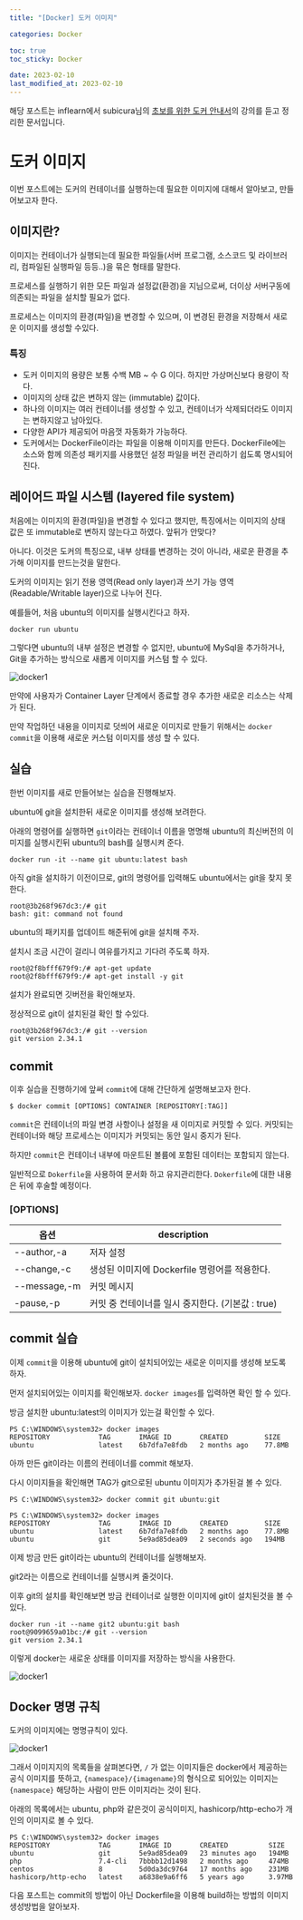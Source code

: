 ```yaml
---
title: "[Docker] 도커 이미지"

categories: Docker

toc: true
toc_sticky: Docker

date: 2023-02-10
last_modified_at: 2023-02-10
---
```


해당 포스트는 inflearn에서 subicura님의 [초보를 위한 도커 안내서](https://www.inflearn.com/course/%EB%8F%84%EC%BB%A4-%EC%9E%85%EB%AC%B8/dashboard)의 강의를 듣고 정리한 문서입니다.

# 도커 이미지

이번 포스트에는 도커의 컨테이너를 실행하는데 필요한 이미지에 대해서 알아보고, 만들어보고자 한다.


## 이미지란?

이미지는 컨테이너가 실행되는데 필요한 파일들(서버 프로그램, 소스코드 및 라이브러리, 컴파일된 실행파일 등등..)을 묶은 형태를 말한다.

프로세스를 실행하기 위한 모든 파일과 설정값(환경)을 지님으로써, 더이상 서버구동에 의존되는 파일을 설치할 필요가 없다. 

프로세스는 이미지의 환경(파일)을 변경할 수 있으며, 이 변경된 환경을 저장해서 새로운 이미지를 생성할 수있다. 

### 특징

- 도커 이미지의 용량은 보통 수백 MB ~ 수 G 이다. 하지만 가상머신보다 용량이 작다.
- 이미지의 상태 값은 변하지 않는 (immutable) 값이다.
- 하나의 이미지는 여러 컨테이너를 생성할 수 있고, 컨테이너가 삭제되더라도 이미지는 변하지않고 남아있다.
- 다양한 API가 제공되어 마음껏 자동화가 가능하다.
- 도커에서는 DockerFile이라는 파일을 이용해 이미지를 만든다. DockerFile에는 소스와 함께 의존성 패키지를 사용했던 설정 파일을 버전 관리하기 쉽도록 명시되어 진다.


## 레이어드 파일 시스템 (layered file system)

처음에는 이미지의 환경(파일)을 변경할 수 있다고 했지만, 특징에서는 이미지의 상태 값은 또 immutable로 변하지 않는다고 하였다. 앞뒤가 안맞다?

아니다. 이것은 도커의 특징으로, 내부 상태를 변경하는 것이 아니라, 새로운 환경을 추가해 이미지를 만드는것을 말한다.

도커의 이미지는 읽기 전용 영역(Read only layer)과 쓰기 가능 영역(Readable/Writable layer)으로 나누어 진다.

예를들어, 처음 ubuntu의 이미지를 실행시킨다고 하자.

```shell
docker run ubuntu
```

그렇다면 ubuntu의 내부 설정은 변경할 수 없지만, ubuntu에 MySql을 추가하거나, Git을 추가하는 방식으로 새롭게 이미지를 커스텀 할 수 있다.

![docker1](//assets/image/2023/2023-02/10-docker001.png)


만약에 사용자가 Container Layer 단계에서 종료할 경우 추가한 새로운 리소스는 삭제가 된다.

만약 작업하던 내용을 이미지로 덧씌어 새로운 이미지로 만들기 위해서는 `docker commit`을 이용해 새로운 커스텀 이미지를 생성 할 수 있다.


## 실습

한번 이미지를 새로 만들어보는 실습을 진행해보자.

ubuntu에 git을 설치한뒤 새로운 이미지를 생성해 보려한다.

아래의 명령어를 실행하면 `git`이라는 컨테이너 이름을 명명해 ubuntu의 최신버전의 이미지를 실행시킨뒤 ubuntu의 bash를 실행시켜 준다.


```shell
docker run -it --name git ubuntu:latest bash
```

아직 git을 설치하기 이전이므로, git의 명령어를 입력해도 ubuntu에서는 git을 찾지 못한다.

```shell
root@3b268f967dc3:/# git
bash: git: command not found
```


ubuntu의 패키지를 업데이트 해준뒤에 git을 설치해 주자.

설치시 조금 시간이 걸리니 여유를가지고 기다려 주도록 하자.

```shell
root@2f8bfff679f9:/# apt-get update
root@2f8bfff679f9:/# apt-get install -y git
```

설치가 완료되면 깃버전을 확인해보자.

정상적으로 git이 설치된걸 확인 할 수있다.

```shell
root@3b268f967dc3:/# git --version
git version 2.34.1
```

## commit

이후 실습을 진행하기에 앞써 `commit`에 대해 간단하게 설명해보고자 한다.

```shell
$ docker commit [OPTIONS] CONTAINER [REPOSITORY[:TAG]]
```

`commit`은 컨테이너의 파일 변경 사항이나 설정을 새 이미지로 커밋할 수 있다. 커밋되는 컨테이너와 해당 프로세스는 이미지가 커밋되는 동안 일시 중지가 된다.

하지만 `commit`은 컨테이너 내부에 마운트된 볼륨에 포함된 데이터는 포함되지 않는다.

일반적으로 `Dokerfile`을 사용하여 문서화 하고 유지관리한다. `Dokerfile`에 대한 내용은 뒤에 후술할 예정이다.


### [OPTIONS]

| 옵션          | description                      |
|-------------|----------------------------------|
| --author,-a  | 저자 설정                            |
| --change,-c  | 생성된 이미지에 Dockerfile 명령어를 적용한다.   |
| --message,-m  | 커밋 메시지                           |
| -pause,-p  | 커밋 중 컨테이너를 일시 중지한다. (기본값 : true) |


## commit 실습

이제 `commit`을 이용해 ubuntu에 git이 설치되어있는 새로운 이미지를 생성해 보도록 하자.

먼저 설치되어있는 이미지를 확인해보자. `docker images`를 입력하면 확인 할 수 있다.

방금 설치한 ubuntu:latest의 이미지가 있는걸 확인할 수 있다.

```shell
PS C:\WINDOWS\system32> docker images
REPOSITORY            TAG       IMAGE ID       CREATED         SIZE
ubuntu                latest    6b7dfa7e8fdb   2 months ago    77.8MB
```

아까 만든 git이라는 이름의 컨테이너를 commit 해보자.

다시 이미지들을 확인해면 TAG가 git으로된 ubuntu 이미지가 추가된걸 볼 수 있다.

```shell
PS C:\WINDOWS\system32> docker commit git ubuntu:git

PS C:\WINDOWS\system32> docker images
REPOSITORY            TAG       IMAGE ID       CREATED         SIZE
ubuntu                latest    6b7dfa7e8fdb   2 months ago    77.8MB
ubuntu                git       5e9ad85dea09   2 seconds ago   194MB
```

이제 방금 만든 git이라는 ubuntu의 컨테이너를 실행해보자.

git2라는 이름으로 컨테이너를 실행시켜 줄것이다.

이후 git의 설치를 확인해보면 방금 컨테이너로 실행한 이미지에 git이 설치된것을 볼 수 있다.

```shell
docker run -it --name git2 ubuntu:git bash
root@9099659a01bc:/# git --version
git version 2.34.1
```


이렇게 docker는 새로운 상태를 이미지를 저장하는 방식을 사용한다.

![docker1](//assets/image/2023/2023-02/11-docker001.png)


## Docker 명명 규칙

도커의 이미지에는 명명규칙이 있다.

![docker1](//assets/image/2023/2023-02/11-docker002.png)


그래서 이미지지의 목록들을 살펴본다면, `/` 가 없는 이미지들은 docker에서 제공하는 공식 이미지를 뜻하고, `{namespace}/{imagename}`의 형식으로 되어있는 이미지는 `{namespace}` 해당하는 사람이 만든 이미지라는 것이 된다.

아래의 목록에서는 ubuntu, php와 같은것이 공식이미지, hashicorp/http-echo가 개인의 이미지로 볼 수 있다.

```shell
PS C:\WINDOWS\system32> docker images
REPOSITORY            TAG       IMAGE ID       CREATED          SIZE
ubuntu                git       5e9ad85dea09   23 minutes ago   194MB
php                   7.4-cli   7bbbb12d1498   2 months ago     474MB
centos                8         5d0da3dc9764   17 months ago    231MB
hashicorp/http-echo   latest    a6838e9a6ff6   5 years ago      3.97MB
```

다음 포스트는 commit의 방법이 아닌 Dockerfile을 이용해 build하는 방법의 이미지 생성방법을 알아보자.